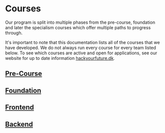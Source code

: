 # Courses

Our program is split into multiple phases from the pre-course, foundation and later the specialism courses which offer multiple paths to progress through.

It's important to note that this documentation lists all of the courses that we have developed. We do not always run every course for every team listed below. To see which courses are active and open for applications, see our website for up to date information [hackyourfuture.dk](https://hackyourfuture.dk).

## [Pre-Course](./pre-course/README.md)

## [Foundation](./foundation/README.md)

## [Frontend](./frontend/README.md)

## [Backend](./backend/README.md)

